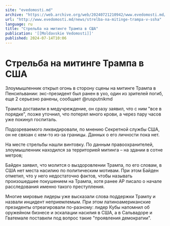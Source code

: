 ```yaml
---
site: "evedomosti.md"
archive: "https://web.archive.org/web/20240721210942/www.evedomosti.md/news/strelba-na-mitinge-trampa-v-ssha"
url: "http://www.evedomosti.md/news/strelba-na-mitinge-trampa-v-ssha"
language: ru
title: "Стрельба на митинге Трампа в США"
publication: '[[Moldavskie Vedomosti]]'
published: 2024-07-14T10:06
---
```


# Стрельба на митинге Трампа в США

Злоумышленник открыл огонь в сторону сцены на митинге Трампа в Пенсильвании: экс-президент был ранен в ухо, один из зрителей погиб, еще 2 серьезно ранены, сообщает @rusputnikmd

Трампа доставили в медучреждение, он сразу заявил, что с ним "все в порядке", позже уточнил, что потерял много крови, а через пару часов уже покинул госпиталь.

Подозреваемого ликвидировали, по мнению Секретной службы США, он не связан с кем-то из-за границы. Данных о его личности пока нет.

На месте стрельбы нашли винтовку. По данным правоохранителей, злоумышленник находился за территорией митинга – на здании в сотне метров;

Байден заявил, что молится о выздоровлении Трампа, по его словам, в США нет места насилию по политическим мотивам. При этом Байден отметил, что у него недостаточно фактов, чтобы называть произошедшее покушением на Трампа, хотя ранее AP писало о начале расследования именно такого преступления.

Многие мировые лидеры уже высказали слова поддержки Трампу и назвали инцидент неприемлемым. При этом латиноамериканские президенты отреагировали по-разному: лидер Кубы напомнил об оружейном бизнесе и эскалации насилия в США, а в Сальвадоре и Гватемале поставили под вопрос такие "проявления демократии".